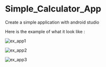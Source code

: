 # Simple_Calculator_App

Create a simple application with android studio

Here is the example of what it look like : 

![ex_app1](https://user-images.githubusercontent.com/113985744/233755900-c0fddc01-85c6-4e2b-9442-869889b477a9.png)

![ex_app2](https://user-images.githubusercontent.com/113985744/233755982-90066632-ffe1-4bb8-ac57-4205cbcb80ea.png)

![ex_app3](https://user-images.githubusercontent.com/113985744/233756084-6df650ee-6303-40b0-8bdf-40ae4cbddda6.png)

